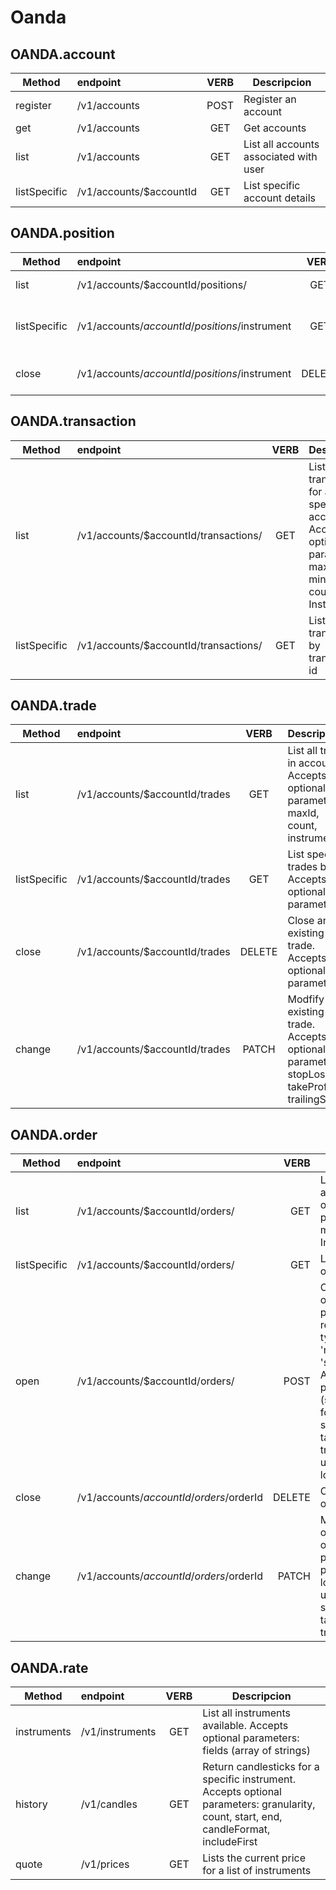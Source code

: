 # Oanda

## OANDA.account
| Method       | endpoint      | VERB  | Descripcion         |
| ------------ |:------------- | :---: | --------------------|
| register     | /v1/accounts  | POST  | Register an account |
| get          | /v1/accounts  | GET   | Get accounts |
| list         | /v1/accounts  | GET   | List all accounts associated with user |
| listSpecific | /v1/accounts/$accountId   | GET   | List specific account details |

## OANDA.position
| Method      | endpoint      | VERB   | Descripcion |
| ----------- |:--------------|:------:| ----------- |
| list        | /v1/accounts/$accountId/positions/ | GET    | List all positions |
| listSpecific| /v1/accounts/$accountId/positions/$instrument | GET    | List only position for specific instrument |
| close       | /v1/accounts/$accountId/positions/$instrument | DELETE | Close all trades in a positions |


## OANDA.transaction
| Method       | endpoint      | VERB  | Descripcion |
| ------------ |:--------------|:-----:| :-----------|
| list         | /v1/accounts/$accountId/transactions/ | GET |Lists all transactions for a specified account. Accepts optional parameters: maxId, mindId, count, Instrument |
| listSpecific | /v1/accounts/$accountId/transactions/ | GET | List specific transactions by transaction id |


## OANDA.trade
| Method    | endpoint      | VERB  | Descripcion |
| --------- |:--------------| :----:| ----------- |
| list      | /v1/accounts/$accountId/trades | GET | List all trade in account. Accepts optional parameters: maxId, count, instrument. |
| listSpecific | /v1/accounts/$accountId/trades | GET | List specific trades by id. Accepts no optional parameters |
| close     | /v1/accounts/$accountId/trades | DELETE | Close an existing trade. Accepts no optional parameters. |
| change    | /v1/accounts/$accountId/trades | PATCH | Modfify and existing trade. Accepts optional parameters: stopLoss, takeProfit, trailingStop |


## OANDA.order
| Method      | endpoint      | VERB  | Descripcion |
| ----------- |:--------------| -----:| ----------- |
| list        | /v1/accounts/$accountId/orders/ | GET | List all orders in account. Accepts optional parameters: maxId, count, Instrument |
| listSpecific| /v1/accounts/$accountId/orders/ | GET | List specific orders by id.
| open        | /v1/accounts/$accountId/orders/ | POST | Create a new order. expiry and price are only required if order type is 'marketIfTouched', 'stop' or 'limit'.  Accepts optional parameters:  expiry (string RFC 3339 format), price, stopLoss, takeProfit, trailingStop, upperBound, lowerBound |
| close       | /v1/accounts/$accountId/orders/$orderId | DELETE | Close an existing order. |
| change      | /v1/accounts/$accountId/orders/$orderId | PATCH  | Modify an existing order. Accepts optional parameters: units, price, expiry, lowerBound, upperBound, stopLoss, takeProfit, trailingStop. |

## OANDA.rate
| Method     | endpoint        | VERB  | Descripcion |
| ---------- |:--------------- | :----:| ----------- |
| instruments| /v1/instruments |  GET  | List all instruments available. Accepts optional parameters: fields (array of strings) |
| history    | /v1/candles     |  GET  | Return candlesticks for a specific instrument. Accepts optional parameters: granularity,  count, start, end, candleFormat, includeFirst |
| quote      | /v1/prices      |  GET  | Lists the current price for a list of instruments |
